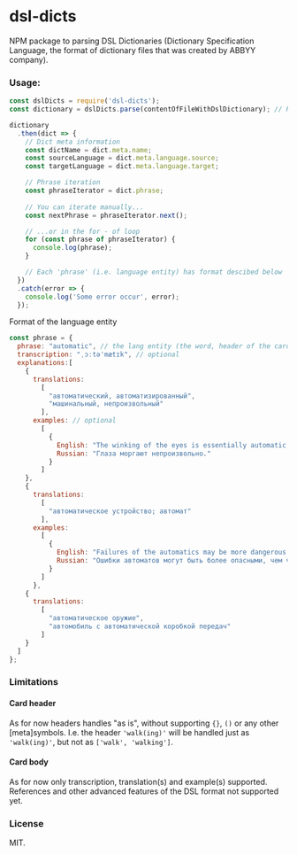 # dsl-dicts
NPM package to parsing DSL Dictionaries (Dictionary Specification Language, the format of dictionary files that was created by ABBYY company).

### Usage:

```js
const dslDicts = require('dsl-dicts');
const dictionary = dslDicts.parse(contentOfFileWithDslDictionary); // Returns promise

dictionary
  .then(dict => {
    // Dict meta information
    const dictName = dict.meta.name;
    const sourceLanguage = dict.meta.language.source;
    const targetLanguage = dict.meta.language.target;

    // Phrase iteration
    const phraseIterator = dict.phrase;
    
    // You can iterate manually...
    const nextPhrase = phraseIterator.next();

    // ...or in the for - of loop
    for (const phrase of phraseIterator) {
      console.log(phrase);
    }

    // Each 'phrase' (i.e. language entity) has format descibed below
  })
  .catch(error => {
    console.log('Some error occur', error);
  });
```

Format of the language entity

```js
const phrase = {
  phrase: "automatic", // the lang entity (the word, header of the card)
  transcription: "ˌɔːtə'mætɪk", // optional
  explanations:[
    {
      translations:
        [
          "автоматический, автоматизированный",
          "машинальный, непроизвольный"
        ],
      examples: // optional
        [
          {
            English: "The winking of the eyes is essentially automatic.",
            Russian: "Глаза моргают непроизвольно."
          }
        ]
    },
    {
      translations:
        [
          "автоматическое устройство; автомат"
        ],
      examples:
        [
          {
            English: "Failures of the automatics may be more dangerous than the human failures they are designed to prevent.",
            Russian: "Ошибки автоматов могут быть более опасными, чем человеческие ошибки, которые эти устройства должны предотвращать."
          }
        ]
      },
    {
      translations:
        [
          "автоматическое оружие",
          "автомобиль с автоматической коробкой передач"
        ]
    }
  ]
};
```

### Limitations

#### Card header
As for now headers handles "as is", without supporting ```{}```, ```()``` or any other [meta]symbols. I.e. the header ```'walk(ing)'``` will be handled just as ```'walk(ing)'```, but not as ```['walk', 'walking']```.

#### Card body
As for now only transcription, translation(s) and example(s) supported. References and other advanced features of the DSL format not supported yet.

### License
MIT.